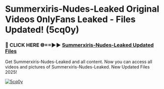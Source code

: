 # Summerxiris-Nudes-Leaked Original Videos 0nlyFans Leaked - Files Updated! (5cq0y)

<h3>🔴 CLICK HERE 🌐==►► <a href="https://tinyurl.com/4mcuefdz" rel="nofollow">Summerxiris-Nudes-Leaked Updated Files</a></h3>

Get Summerxiris-Nudes-Leaked and all content. Now you can access all videos and pictures of Summerxiris-Nudes-Leaked. New Updated Files 2025!

[![5cq0y](https://i.imgur.com/StAQSOY.gif)](https://tinyurl.com/4mcuefdz)
